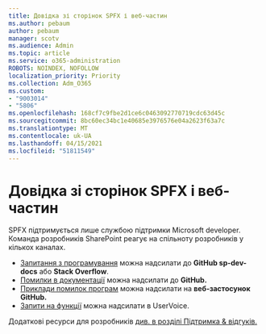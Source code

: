 ```yaml
---
title: Довідка зі сторінок SPFX і веб-частин
ms.author: pebaum
author: pebaum
manager: scotv
ms.audience: Admin
ms.topic: article
ms.service: o365-administration
ROBOTS: NOINDEX, NOFOLLOW
localization_priority: Priority
ms.collection: Adm_O365
ms.custom:
- "9003014"
- "5806"
ms.openlocfilehash: 168cf7c9fbe2d1ce6c0463092770719cdc63d45c
ms.sourcegitcommit: 8bc60ec34bc1e40685e3976576e04a2623f63a7c
ms.translationtype: MT
ms.contentlocale: uk-UA
ms.lasthandoff: 04/15/2021
ms.locfileid: "51811549"
---
```

# <a name="help-with-spfx-pages-and-web-parts"></a>Довідка зі сторінок SPFX і веб-частин

SPFX підтримується лише службою підтримки Microsoft developer. Команда розробників SharePoint реагує на спільноту розробників у кількох каналах.

- [Запитання з програмування](https://docs.microsoft.com/sharepoint/dev/support-feedback#programming-questions)  можна надсилати до  **GitHub sp-dev-docs**  або  **Stack Overflow**.
- [Помилки в документації](https://docs.microsoft.com/sharepoint/dev/support-feedback#documentation-bugs) можна надсилати до **GitHub.**
- [Приклади помилок програм](https://docs.microsoft.com/sharepoint/dev/support-feedback#sample-application-bugs) можна надсилати на **веб-застосунок GitHub.**
- [Запити на функції](https://docs.microsoft.com/sharepoint/dev/support-feedback#feature-requests)  можна надсилати в UserVoice.

Додаткові ресурси для розробників  [див. в розділі Підтримка & відгуків.](https://docs.microsoft.com/sharepoint/dev/support-feedback)